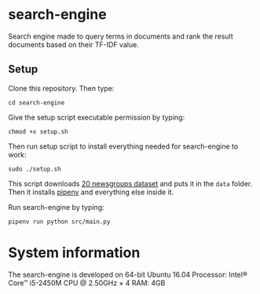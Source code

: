 # search-engine
Search engine made to query terms in documents and rank the result documents based on their TF-IDF value.

## Setup
Clone this repository. Then type:

`cd search-engine`

Give the setup script executable permission by typing:

`chmod +x setup.sh`

Then run setup script to install everything needed for search-engine to work:

`sudo ./setup.sh`

This script downloads [20 newsgroups dataset](http://qwone.com/~jason/20Newsgroups/) and puts it in the `data` folder. Then it  installs [pipenv](https://robots.thoughtbot.com/how-to-manage-your-python-projects-with-pipenv) and everything else inside it.

Run search-engine by typing:

`pipenv run python src/main.py`

# System information
The search-engine is developed on 64-bit Ubuntu 16.04
Processor: Intel® Core™ i5-2450M CPU @ 2.50GHz × 4
RAM: 4GB
